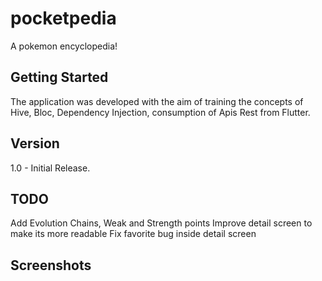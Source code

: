 # pocketpedia

A pokemon encyclopedia!

## Getting Started

The application was developed with the aim of training the concepts of Hive, Bloc, Dependency Injection, consumption of Apis Rest from Flutter.  

## Version  

1.0 - Initial Release.

## TODO  

Add Evolution Chains, Weak and Strength points 
Improve detail screen to make its more readable 
Fix favorite bug inside detail screen  

## Screenshots  
